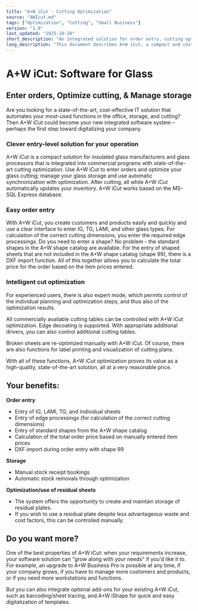 ```yaml
---
title: "A+W iCut - Cutting Optimization"
source: "AWIcut.md"
tags: ["Optimization", "Cutting", "Small Business"]
version: "1.0"
last_updated: "2025-10-28"
short_description: "An integrated solution for order entry, cutting optimization, and storage management for small to medium-sized glass processors."
long_description: "This document describes A+W iCut, a compact and cost-effective software solution for insulated glass manufacturers and glass processors. It combines order entry, state-of-the-art cutting optimization, and glass storage management with automatic inventory synchronization. A+W iCut is designed as an entry-level solution that can be upgraded as a business grows."
---
```


# A+W iCut: Software for Glass

## Enter orders, Optimize cutting, & Manage storage

Are you looking for a state-of-the-art, cost-effective IT solution that automates your most-used functions in the office, storage, and cutting? Then A+W iCut could become your new integrated software system – perhaps the first step toward digitalizing your company.

### Clever entry-level solution for your operation
A+W iCut is a compact solution for insulated glass manufacturers and glass processors that is integrated into commercial programs with state-of-the-art cutting optimization. Use A+W iCut to enter orders and optimize your glass cutting; manage your glass storage and use automatic synchronization with optimization. After cutting, all while A+W iCut automatically updates your inventory. A+W iCut works based on the MS-SQL Express database.

### Easy order entry
With A+W iCut, you create customers and products easily and quickly and use a clear interface to enter IG, TG, LAMI, and other glass types. For calculation of the correct cutting dimensions, you enter the required edge processings. Do you need to enter a shape? No problem - the standard shapes in the A+W shape catalog are available. For the entry of shaped sheets that are not included in the A+W shape catalog (shape 99), there is a DXF import function. All of this together allows you to calculate the total price for the order based on the item prices entered.

### Intelligent cut optimization
For experienced users, there is also expert mode, which permits control of the individual planning and optimization steps, and thus also of the optimization results.

All commercially available cutting tables can be controlled with A+W iCut optimization. Edge decoating is supported. With appropriate additional drivers, you can also control additional cutting tables.

Broken sheets are re-optimized manually with A+W iCut. Of course, there are also functions for label printing and visualization of cutting plans.

With all of these functions, A+W iCut optimization proves its value as a high-quality, state-of-the-art solution, all at a very reasonable price.

## Your benefits:

**Order entry**
- Entry of IG, LAMI, TG, and individual sheets
- Entry of edge processings (for calculation of the correct cutting dimensions)
- Entry of standard shapes from the A+W shape catalog
- Calculation of the total order price based on manually entered item prices
- DXF import during order entry with shape 99

**Storage**
- Manual stock receipt bookings
- Automatic stock removals through optimization

**Optimization/use of residual sheets**
- The system offers the opportunity to create and maintain storage of residual plates.
- If you wish to use a residual plate despite less advantageous waste and cost factors, this can be controlled manually.

## Do you want more?

One of the best properties of A+W iCut: when your requirements increase, your software solution can "grow along with your needs" if you'd like it to. For example, an upgrade to A+W Business Pro is possible at any time, if your company grows, if you have to manage more customers and products, or if you need more workstations and functions.

But you can also integrate optional add-ons for your existing A+W iCut, such as barcoding/sheet tracing, and A+W iShape for quick and easy digitalization of templates.
